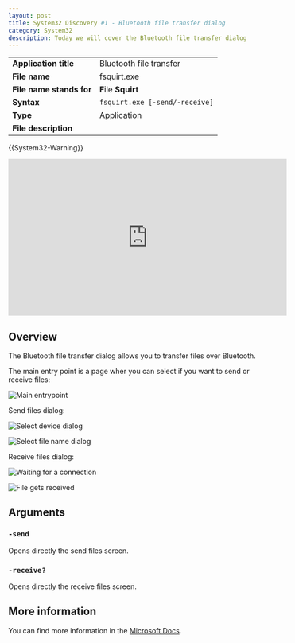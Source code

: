 ```yaml
---
layout: post
title: System32 Discovery #1 - Bluetooth file transfer dialog
category: System32
description: Today we will cover the Bluetooth file transfer dialog
---
```


|||
|-|-|
|<b>Application title</b>|Bluetooth file transfer|
|<b>File name</b>|fsquirt.exe|
|<b>File name stands for</b>|<b>F</b>ile <b>Squirt</b>|
|<b>Syntax</b>|`fsquirt.exe [-send/-receive]`|
|<b>Type</b>|Application|
|<b>File description</b>||

{{System32-Warning}}

<iframe width="560" height="315" src="https://www.youtube.com/embed/eO-mupe9oxE" title="YouTube video player" frameborder="0" allow="accelerometer; autoplay; clipboard-write; encrypted-media; gyroscope; picture-in-picture" allowfullscreen></iframe>

## Overview

The Bluetooth file transfer dialog allows you to transfer files over Bluetooth.

The main entry point is a page wher you can select if you want to send or receive files:

![Main entrypoint](https://user-images.githubusercontent.com/58633848/147582763-cc2a65bc-5a14-46f2-9739-da6cf8d76b38.png)

Send files dialog:

![Select device dialog](https://user-images.githubusercontent.com/58633848/147582934-8f1b31a9-1b41-4e40-af05-989214aad4be.png)

![Select file name dialog](https://user-images.githubusercontent.com/58633848/147582958-c0c90deb-54fe-491e-ae53-b9bf9169ea60.png)

Receive files dialog:

![Waiting for a connection](https://user-images.githubusercontent.com/58633848/147583034-5f4b4509-eb18-466a-83de-7801f7e47391.png)

![File gets received](https://user-images.githubusercontent.com/58633848/147583097-447c5390-7af3-4a0f-b1d6-90aa8c61226d.png)

## Arguments

### `-send`

Opens directly the send files screen.

### `-receive?`

Opens directly the receive files screen.

## More information

You can find more information in the [Microsoft Docs](https://docs.microsoft.com/en-us/windows-hardware/drivers/bluetooth/bluetooth-user-interface).
